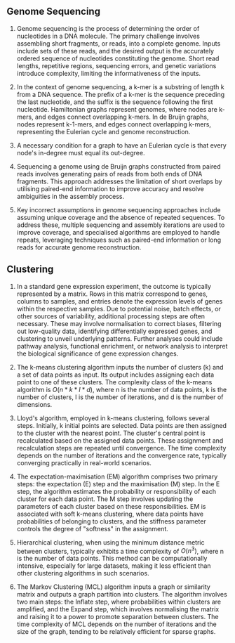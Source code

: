 ## Genome Sequencing
1. Genome sequencing is the process of determining the order of nucleotides in a DNA molecule. The primary challenge involves assembling short fragments, or reads, into a complete genome. Inputs include sets of these reads, and the desired output is the accurately ordered sequence of nucleotides constituting the genome. Short read lengths, repetitive regions, sequencing errors, and genetic variations introduce complexity, limiting the informativeness of the inputs.

2. In the context of genome sequencing, a k-mer is a substring of length k from a DNA sequence. The prefix of a k-mer is the sequence preceding the last nucleotide, and the suffix is the sequence following the first nucleotide. Hamiltonian graphs represent genomes, where nodes are k-mers, and edges connect overlapping k-mers. In de Bruijn graphs, nodes represent k-1-mers, and edges connect overlapping k-mers, representing the Eulerian cycle and genome reconstruction.

3. A necessary condition for a graph to have an Eulerian cycle is that every node's in-degree must equal its out-degree.

6. Sequencing a genome using de Bruijn graphs constructed from paired reads involves generating pairs of reads from both ends of DNA fragments. This approach addresses the limitation of short overlaps by utilising paired-end information to improve accuracy and resolve ambiguities in the assembly process.

7. Key incorrect assumptions in genome sequencing approaches include assuming unique coverage and the absence of repeated sequences. To address these, multiple sequencing and assembly iterations are used to improve coverage, and specialised algorithms are employed to handle repeats, leveraging techniques such as paired-end information or long reads for accurate genome reconstruction.

## Clustering

1. In a standard gene expression experiment, the outcome is typically represented by a matrix. Rows in this matrix correspond to genes, columns to samples, and entries denote the expression levels of genes within the respective samples. Due to potential noise, batch effects, or other sources of variability, additional processing steps are often necessary. These may involve normalisation to correct biases, filtering out low-quality data, identifying differentially expressed genes, and clustering to unveil underlying patterns. Further analyses could include pathway analysis, functional enrichment, or network analysis to interpret the biological significance of gene expression changes.

2. The k-means clustering algorithm inputs the number of clusters (k) and a set of data points as input. Its output includes assigning each data point to one of these clusters. The complexity class of the k-means algorithm is $O(n * k * I * d)$, where n is the number of data points, k is the number of clusters, I is the number of iterations, and d is the number of dimensions.

3. Lloyd's algorithm, employed in k-means clustering, follows several steps. Initially, k initial points are selected. Data points are then assigned to the cluster with the nearest point. The cluster's central point is recalculated based on the assigned data points. These assignment and recalculation steps are repeated until convergence. The time complexity depends on the number of iterations and the convergence rate, typically converging practically in real-world scenarios.

5. The expectation-maximisation (EM) algorithm comprises two primary steps: the expectation (E) step and the maximisation (M) step. In the E step, the algorithm estimates the probability or responsibility of each cluster for each data point. The M step involves updating the parameters of each cluster based on these responsibilities. EM is associated with soft k-means clustering, where data points have probabilities of belonging to clusters, and the stiffness parameter controls the degree of "softness" in the assignment.

6. Hierarchical clustering, when using the minimum distance metric between clusters, typically exhibits a time complexity of $O(n^3)$, where n is the number of data points. This method can be computationally intensive, especially for large datasets, making it less efficient than other clustering algorithms in such scenarios.

7. The Markov Clustering (MCL) algorithm inputs a graph or similarity matrix and outputs a graph partition into clusters. The algorithm involves two main steps: the Inflate step, where probabilities within clusters are amplified, and the Expand step, which involves normalising the matrix and raising it to a power to promote separation between clusters. The time complexity of MCL depends on the number of iterations and the size of the graph, tending to be relatively efficient for sparse graphs.

